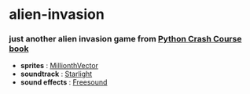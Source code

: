 # alien-invasion
### just another alien invasion game from [Python Crash Course book](https://nostarch.com/pythoncrashcourse2e)

- **sprites** : [MillionthVector](http://millionthvector.blogspot.com/p/free-sprites.html)
- **soundtrack** : [Starlight](https://www.dl-sounds.com/royalty-free/starlight/)
- **sound effects** : [Freesound](https://freesound.org)
